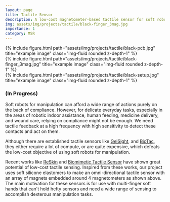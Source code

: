 ```yaml
---
layout: page
title: Tactile Sensor
description: A low-cost magnetometer-based tactile sensor for soft robots
img: assets/img/projects/tactile/black-finger_3mag.jpg
importance: 1
category: MSR
---
```


<div class="row">
    <div class="col-sm mt-3 mt-md-0">
        {% include figure.html path="assets/img/projects/tactile/black-pcb.jpg" title="example image" class="img-fluid rounded z-depth-1" %}
    </div>
    <div class="col-sm mt-3 mt-md-0">
        {% include figure.html path="assets/img/projects/tactile/black-finger_3mag.jpg" title="example image" class="img-fluid rounded z-depth-1" %}
    </div>
    <div class="col-sm mt-3 mt-md-0">
        {% include figure.html path="assets/img/projects/tactile/black-setup.jpg" title="example image" class="img-fluid rounded z-depth-1" %}
    </div>
</div>

<h3>(In Progress)</h3>

Soft robots for manipulation can afford a wide range of actions purely on the back of compliance. However, for delicate everyday tasks, especially in the areas of robotic indoor assistance, human feeding, medicine delivery, and wound care, relying on compliance might not be enough. We need tactile feedback at a high frequency with high sensitivity to detect these contacts and act on them. 

Although there are established tactile sensors like <a href="https://www.gelsight.com/">GelSight</a>, and <a href="https://syntouchinc.com/">BioTac</a>, they either require a lot of compute, or are quite expensive, which defeats the low-cost objective of using soft robots for manipulation. 

Recent works like <a href="https://reskin.dev/">ReSkin</a> and <a href="https://arxiv.org/pdf/2203.15941.pdf">Biomimetic Tactile Sensor</a> have shown great potential of low-cost tactile sensing. Inspired from these works, our project uses soft silicone elastomers to make an omni-directional tactile sensor with an array of magnets embedded around 4 magnetometers as shown above.
The main motivation for these sensors is for use with multi-finger soft hands that can't hold hefty sensors and need a wide range of sensing to accomplish dexterous manipulation tasks. 